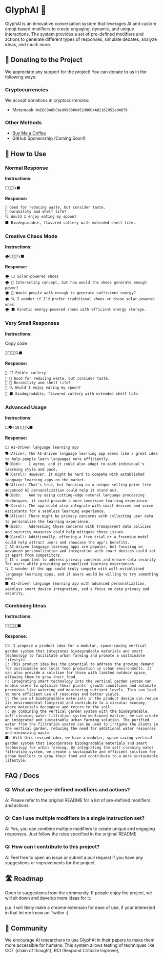 
# GlyphAI 💌

GlyphAI is an innovative conversation system that leverages AI and custom emoji-based modifiers to create engaging, dynamic, and unique interactions. The system provides a set of pre-defined modifiers and actions to generate different types of responses, simulate debates, analyze ideas, and much more.

## 🎁 Donating to the Project

We appreciate any support for the project! You can donate to us in the following ways:

### Cryptocurrencies

We accept donations in cryptocurrencies:

-   Metamask: `0xEDC046bCbe9998300452d80D4AB2162052ed4679`

### Other Methods

-   [Buy Me a Coffee](https://www.buymeacoffee.com/HeadlessNexus)
-   GitHub Sponsorship (Coming Soon!)

## 🔨 How to Use

### Normal Response

**Instructions:**

```
⬜🔺🔬🔍⬛
```

**Response:**

```⬜ Edible cutlery
🔺 Good for reducing waste, but consider taste.
🔬 Durability and shelf life?
🔍 Would I enjoy eating my spoon?
⬛ Biodegradable, flavored cutlery with extended shelf life.
```

### Creative Chaos Mode

**Instructions:**
```
🌪⬜🔺🔬🔍⬛
``` 

**Response:**
```
🌪 ⬜ Solar-powered shoes
🌪 🔺 Interesting concept, but how would the shoes generate enough power?
🌪 🔬 Would people walk enough to generate sufficient energy?
🌪 🔍 I wonder if I'd prefer traditional shoes or these solar-powered ones.
🌪 ⬛ Kinetic energy-powered shoes with efficient energy storage.
``` 

### Very Small Responses

**Instructions:**

Copy code

`📏⬜🔺🔬🔍⬛` 

**Response:**

```
📏 ⬜ Edible cutlery
📏 🔺 Good for reducing waste, but consider taste.
📏 🔬 Durability and shelf life?
📏 🔍 Would I enjoy eating my spoon?
📏 ⬛ Biodegradable, flavored cutlery with extended shelf life.
``` 

### Advanced Usage

**Instructions:**
```
⬜🗣(10)🔺🔬🔍⬛
```

**Response:**

```
⬜ AI-driven language learning app
🗣(Alice): The AI-driven language learning app seems like a great idea to help people learn languages more efficiently.
🗣(Bob):   I agree, and it could also adapt to each individual's learning style and pace.
🗣(Carol): However, it might be hard to compete with established language learning apps on the market.
🗣(Alice): That's true, but focusing on a unique selling point like advanced AI personalization could help it stand out.
🗣(Bob):   And by using cutting-edge natural language processing techniques, it could provide a more immersive learning experience.
🗣(Carol): The app could also integrate with smart devices and voice assistants for a seamless learning experience.
🗣(Alice): There might be privacy concerns with collecting user data to personalize the learning experience.
🗣(Bob):   Addressing those concerns with transparent data policies and security measures could help mitigate those issues.
🗣(Carol): Additionally, offering a free trial or a freemium model could help attract users and showcase the app's benefits.
🔺 AI-driven language learning apps are popular, but focusing on advanced personalization and integration with smart devices could set it apart from competitors.
🔬 It's important to address privacy concerns and ensure data security for users while providing personalized learning experiences.
🔍 I wonder if the app could truly compete with well-established language learning apps, and if users would be willing to try something new.
⬛ AI-driven language learning app with advanced personalization, seamless smart device integration, and a focus on data privacy and security.
```
### Combining Ideas

**Instructions:**
```
⬜🔺🔺🔺🌉⬛
``` 

**Response:**
```
⬜: I propose a product idea for a modular, space-saving vertical garden system that integrates biodegradable materials and smart technology to facilitate urban farming and promote a sustainable lifestyle.
🔺: This product idea has the potential to address the growing demand for sustainable and local food production in urban environments. It can also provide a solution for those with limited outdoor space, allowing them to grow their food.
🔺: Integrating smart technology into the vertical garden system can enable users to optimize their plants' growth conditions and automate processes like watering and monitoring nutrient levels. This can lead to more efficient use of resources and better yields.
🔺: The use of biodegradable materials in the product design can reduce its environmental footprint and contribute to a circular economy, where materials decompose and return to the soil.
🌉: By combining the vertical garden system with the biodegradable, self-cleaning water filtration system mentioned earlier, we can create an integrated and sustainable urban farming solution. The purified water from the filtration system can be used to irrigate the plants in the vertical garden, reducing the need for additional water resources and minimizing waste.
⬛: With this revised idea, we have a modular, space-saving vertical garden system that incorporates biodegradable materials and smart technology for urban farming. By integrating the self-cleaning water filtration system, we create a sustainable and efficient solution for urban dwellers to grow their food and contribute to a more sustainable lifestyle.
```

## FAQ / Docs

### Q: What are the pre-defined modifiers and actions?

A: Please refer to the original README for a list of pre-defined modifiers and actions.

### Q: Can I use multiple modifiers in a single instruction set?

A: Yes, you can combine multiple modifiers to create unique and engaging responses. Just follow the rules specified in the original README.

### Q: How can I contribute to this project?

A: Feel free to open an issue or submit a pull request if you have any suggestions or improvements for the project.

## 🛣️ Roadmap

Open to suggestions from the community. If people enjoy the project, we will sit down and develop more ideas for it.

p.s. I will likely make a chrome extension for ease of use, if your interested in that let me know on Twitter :)

## 🤝 Community

We encourage AI researchers to use GlyphAI in their papers to make them more accessible for humans. This system allows testing of techniques like COT (chain of thought), RCI (Respond Criticize Improve),
